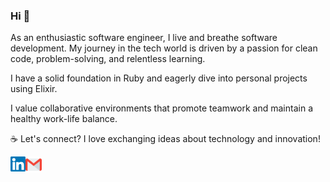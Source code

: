 ### Hi 👋

As an enthusiastic software engineer, I live and breathe software development. My journey in the tech world is driven by a passion for clean code, problem-solving, and relentless learning.

I have a solid foundation in Ruby and eagerly dive into personal projects using Elixir.

I value collaborative environments that promote teamwork and maintain a healthy work-life balance.

☕ Let's connect? I love exchanging ideas about technology and innovation!

  <a href="https://in.linkedin.com/in/diegomlinhares" target="_blank">
    <img align="left" alt="Diego | Linkedin" width="24px" src="https://github.com/hargun79/hargun79/blob/master/Assets/Linkedin.svg" />
  </a>
  <a href="mailto:diegomlinhares@gmail.com">
    <img align="left" alt="Diego | Gmail" width="26px" src="https://github.com/hargun79/hargun79/blob/master/Assets/Gmail.svg" />
  </a>
